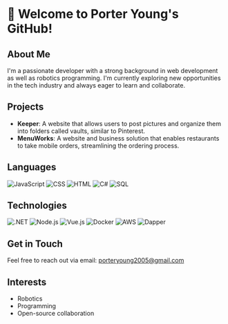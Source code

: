# 👋 Welcome to Porter Young's GitHub!

## About Me
I'm a passionate developer with a strong background in web development as well as robotics programming. I'm currently exploring new opportunities in the tech industry and always eager to learn and collaborate.

## Projects
- **Keeper**: A website that allows users to post pictures and organize them into folders called vaults, similar to Pinterest.
- **MenuWorks**: A website and business solution that enables restaurants to take mobile orders, streamlining the ordering process.

## Languages

![JavaScript](https://img.shields.io/badge/-JavaScript-000?&logo=JavaScript)
![CSS](https://img.shields.io/badge/-CSS-000?&logo=CSS3&logoColor=1572B6)
![HTML](https://img.shields.io/badge/-HTML-000?&logo=HTML5)
![C#](https://img.shields.io/badge/-C%23-000?&logo=C-Sharp&logoColor=239120)
![SQL](https://img.shields.io/badge/-SQL-000?&logo=MySQL)

## Technologies

![.NET](https://img.shields.io/badge/-.NET-000?&logo=.net)
![Node.js](https://img.shields.io/badge/-Node.js-000?&logo=node.js)
![Vue.js](https://img.shields.io/badge/-Vue.js-000?&logo=Vue.js)
![Docker](https://img.shields.io/badge/-Docker-000?&logo=Docker)
![AWS](https://img.shields.io/badge/-AWS-000?&logo=Amazon-AWS&logoColor=F90)
![Dapper](https://img.shields.io/badge/-Dapper-000?&logo=data:image/svg+xml;base64,PHN2ZyB4bWxucz0iaHR0cDovL3d3dy53My5vcmcvMjAwMC9zdmciIHdpZHRoPSIxNiIgaGVpZ2h0PSIxNiIgdmlld0JveD0iMCAwIDE2IDE2Ij48cGF0aCBkPSJNOCwwQzMuNTg0LDAsMCwzLjU4NCwwLDhTMy41ODQsMTYsOCwxNnM4LTMuNTg0LDgtOFMzLjU4NCwwLDgsMFogTTgsM2MwLjU1MiwwLDEsMC40NDgsMSwxcy0wLjQ0OCwxLTEsMS0xLTAuNDQ4LTEtMVM3LjQ0OCwzLDgsM1ogTTgsMTFjLTAuNTUyLDAtMS0wLjQ0OC0xLTFzMC40NDgtMSwxLTFzMSwwLjQ0OCwxLDFTOC41NTIsMTEsOCwxMXoiIGZpbGw9IiNmZmYiLz48L3N2Zz4=)

## Get in Touch
Feel free to reach out via email: [porteryoung2005@gmail.com](mailto:porteryoung2005@gmail.com)

## Interests
- Robotics
- Programming
- Open-source collaboration

